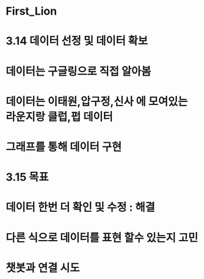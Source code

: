 # First_Lion
# 3.14 데이터 선정 및 데이터 확보
# 데이터는 구글링으로 직접 알아봄
# 데이터는 이태원,압구정,신사 에 모여있는 라운지랑 클럽,펍 데이터
# 그래프를 통해 데이터 구현

# 3.15 목표
# 데이터 한번 더 확인 및 수정 : 해결
# 다른 식으로 데이터를 표현 할수 있는지 고민
# 챗봇과 연결 시도
